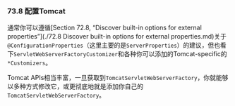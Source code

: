 ### 73.8 配置Tomcat

通常你可以遵循[Section 72.8, “Discover built-in options for external properties”](./72.8 Discover built-in options for external properties.md)关于`@ConfigurationProperties`（这里主要的是`ServerProperties`）的建议，但也看下`ServletWebServerFactoryCustomizer`和各种你可以添加的Tomcat-specific的`*Customizers`。

Tomcat APIs相当丰富，一旦获取到`TomcatServletWebServerFactory`，你就能够以多种方式修改它，或更彻底地就是添加你自己的`TomcatServletWebServerFactory`。
